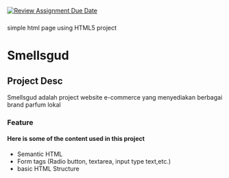 [![Review Assignment Due Date](https://classroom.github.com/assets/deadline-readme-button-22041afd0340ce965d47ae6ef1cefeee28c7c493a6346c4f15d667ab976d596c.svg)](https://classroom.github.com/a/f-sXtHED)
###
simple html page using HTML5 project
# Smellsgud
## Project Desc
Smellsgud adalah project website e-commerce yang menyediakan berbagai brand parfum lokal 
### Feature
#### Here is some of the content used in this project
- Semantic HTML
- Form tags (Radio button, textarea, input type text,etc.)
- basic HTML Structure
